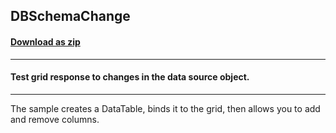 ## DBSchemaChange
#### [Download as zip](https://minhaskamal.github.io/DownGit/#/home?url=https://github.com/GrapeCity/ComponentOne-WinForms-Samples/tree/master/NetFramework\FlexGrid\VB\DBSchemaChange)
____
#### Test grid response to changes in the data source object.
____
The sample creates a DataTable, binds it to the grid, then allows you to add and remove columns. 